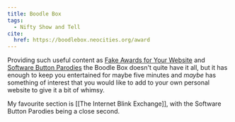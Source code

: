 ```yaml
---
title: Boodle Box
tags:
  - Nifty Show and Tell
cite:
  href: https://boodlebox.neocities.org/award
---
```


Providing such useful content as [Fake Awards for Your Website](https://boodlebox.neocities.org/award2) and [Software Button Parodies](https://boodlebox.neocities.org/award3) the Boodle Box doesn't quite have it all, but it has enough to keep you entertained for maybe five minutes and _maybe_ has something of interest that you would like to add to your own personal website to give it a bit of whimsy.

My favourite section is [[The Internet Blink Exchange]], with the Software Button Parodies being a close second.

